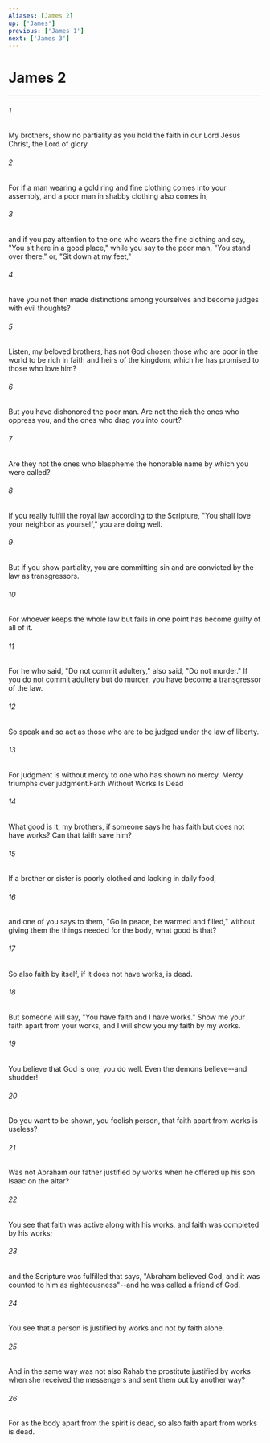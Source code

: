 ```yaml
---
Aliases: [James 2]
up: ['James']
previous: ['James 1']
next: ['James 3']
---
```

# James 2
***



###### 1 
My brothers, show no partiality as you hold the faith in our Lord Jesus Christ, the Lord of glory. 

###### 2 
For if a man wearing a gold ring and fine clothing comes into your assembly, and a poor man in shabby clothing also comes in, 

###### 3 
and if you pay attention to the one who wears the fine clothing and say, "You sit here in a good place," while you say to the poor man, "You stand over there," or, "Sit down at my feet," 

###### 4 
have you not then made distinctions among yourselves and become judges with evil thoughts? 

###### 5 
Listen, my beloved brothers, has not God chosen those who are poor in the world to be rich in faith and heirs of the kingdom, which he has promised to those who love him? 

###### 6 
But you have dishonored the poor man. Are not the rich the ones who oppress you, and the ones who drag you into court? 

###### 7 
Are they not the ones who blaspheme the honorable name by which you were called? 

###### 8 
If you really fulfill the royal law according to the Scripture, "You shall love your neighbor as yourself," you are doing well. 

###### 9 
But if you show partiality, you are committing sin and are convicted by the law as transgressors. 

###### 10 
For whoever keeps the whole law but fails in one point has become guilty of all of it. 

###### 11 
For he who said, "Do not commit adultery," also said, "Do not murder." If you do not commit adultery but do murder, you have become a transgressor of the law. 

###### 12 
So speak and so act as those who are to be judged under the law of liberty. 

###### 13 
For judgment is without mercy to one who has shown no mercy. Mercy triumphs over judgment.Faith Without Works Is Dead 

###### 14 
What good is it, my brothers, if someone says he has faith but does not have works? Can that faith save him? 

###### 15 
If a brother or sister is poorly clothed and lacking in daily food, 

###### 16 
and one of you says to them, "Go in peace, be warmed and filled," without giving them the things needed for the body, what good is that? 

###### 17 
So also faith by itself, if it does not have works, is dead. 

###### 18 
But someone will say, "You have faith and I have works." Show me your faith apart from your works, and I will show you my faith by my works. 

###### 19 
You believe that God is one; you do well. Even the demons believe--and shudder! 

###### 20 
Do you want to be shown, you foolish person, that faith apart from works is useless? 

###### 21 
Was not Abraham our father justified by works when he offered up his son Isaac on the altar? 

###### 22 
You see that faith was active along with his works, and faith was completed by his works; 

###### 23 
and the Scripture was fulfilled that says, "Abraham believed God, and it was counted to him as righteousness"--and he was called a friend of God. 

###### 24 
You see that a person is justified by works and not by faith alone. 

###### 25 
And in the same way was not also Rahab the prostitute justified by works when she received the messengers and sent them out by another way? 

###### 26 
For as the body apart from the spirit is dead, so also faith apart from works is dead.
